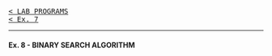 [<kbd>< LAB PROGRAMS</kbd>](../README.md#lab-programs)  
[<kbd>< Ex. 7</kbd>](../lab_programs/e6.md)

---

#### Ex. 8 - BINARY SEARCH ALGORITHM


